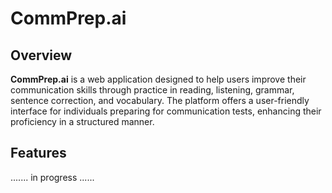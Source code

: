 # CommPrep.ai

## Overview

**CommPrep.ai** is a web application designed to help users improve their communication skills through practice in reading, listening, grammar, sentence correction, and vocabulary. The platform offers a user-friendly interface for individuals preparing for communication tests, enhancing their proficiency in a structured manner.

## Features

....... in progress ......
